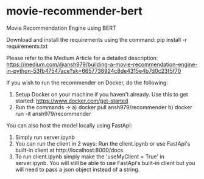 # movie-recommender-bert
Movie Recommendation Engine using BERT

Download and install the requirements using the command: pip install -r requirements.txt

Please refer to the Medium Article for a detailed description: https://medium.com/@ansh979/building-a-movie-recommendation-engine-in-python-53fb47547ace?sk=6657738924c8de4315e4b7d0c23f5f70


If you wish to run the recommender on Docker, do the following:
1) Setup Docker on your machine if you haven't already. Use this to get started: https://www.docker.com/get-started
2) Run the commands -> a) docker pull ansh979/recommender b) docker run -it ansh979/recommender

You can also host the model locally using FastApi:
1) Simply run server.ipynb
2) You can run the client in 2 ways: Run the client.ipynb or use FastApi's built-in client at http://localhost:8000/docs
3) To run client.ipynb simply make the 'useMyClient = True' in server.ipynb. You will still be able to use FastApi's built-in client but you will need to pass a json object instead of a string. 

